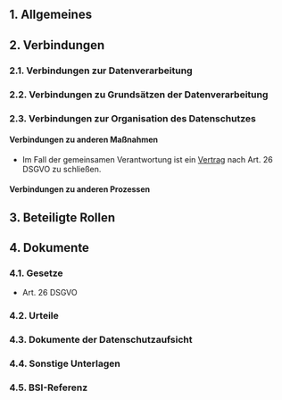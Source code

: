 
## 1. Allgemeines
## 2. Verbindungen
### 2.1. Verbindungen zur Datenverarbeitung
### 2.2. Verbindungen zu Grundsätzen der Datenverarbeitung
### 2.3. Verbindungen zur Organisation des Datenschutzes
#### Verbindungen zu anderen Maßnahmen
- Im Fall der gemeinsamen Verantwortung ist ein [Vertrag](../Organisation/Vertrag-Gemeinsame-Verantwortung.md) nach Art. 26 DSGVO zu schließen.
#### Verbindungen zu anderen Prozessen
## 3. Beteiligte Rollen
## 4. Dokumente
### 4.1. Gesetze
- Art. 26 DSGVO
### 4.2. Urteile
### 4.3. Dokumente der Datenschutzaufsicht
### 4.4. Sonstige Unterlagen
### 4.5. BSI-Referenz


